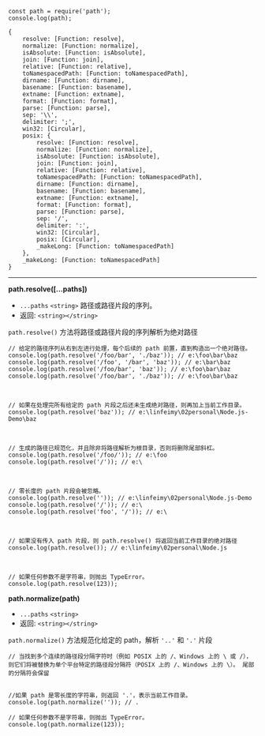 
```
const path = require('path');
console.log(path);
```

```
{
    resolve: [Function: resolve],
    normalize: [Function: normalize],
    isAbsolute: [Function: isAbsolute],
    join: [Function: join],
    relative: [Function: relative],
    toNamespacedPath: [Function: toNamespacedPath],
    dirname: [Function: dirname],
    basename: [Function: basename],
    extname: [Function: extname],
    format: [Function: format],
    parse: [Function: parse],
    sep: '\\',
    delimiter: ';',
    win32: [Circular],
    posix: {
        resolve: [Function: resolve],
        normalize: [Function: normalize],
        isAbsolute: [Function: isAbsolute],
        join: [Function: join],
        relative: [Function: relative],
        toNamespacedPath: [Function: toNamespacedPath],
        dirname: [Function: dirname],
        basename: [Function: basename],
        extname: [Function: extname],
        format: [Function: format],
        parse: [Function: parse],
        sep: '/',
        delimiter: ':',
        win32: [Circular],
        posix: [Circular],
        _makeLong: [Function: toNamespacedPath]
    },
    _makeLong: [Function: toNamespacedPath]
}
```


---
**path.resolve([...paths])**
- ```...paths``` ```<string>``` 路径或路径片段的序列。
- 返回: ```<string></string>```

```path.resolve()``` 方法将路径或路径片段的序列解析为绝对路径
```
// 给定的路径序列从右到左进行处理，每个后续的 path 前置，直到构造出一个绝对路径。
console.log(path.resolve('/foo/bar', './baz')); // e:\foo\bar\baz
console.log(path.resolve('/foo', '/bar', 'baz')); // e:\bar\baz
console.log(path.resolve('/foo/bar', 'baz')); // e:\foo\bar\baz
console.log(path.resolve('/foo/bar', './baz')); // e:\foo\bar\baz



// 如果在处理完所有给定的 path 片段之后还未生成绝对路径，则再加上当前工作目录。
console.log(path.resolve('baz')); // e:\linfeimy\02personal\Node.js-Demo\baz



// 生成的路径已规范化，并且除非将路径解析为根目录，否则将删除尾部斜杠。
console.log(path.resolve('/foo/')); // e:\foo
console.log(path.resolve('/')); // e:\



// 零长度的 path 片段会被忽略。
console.log(path.resolve('')); // e:\linfeimy\02personal\Node.js-Demo
console.log(path.resolve('/')); // e:\
console.log(path.resolve('foo', '/')); // e:\



// 如果没有传入 path 片段，则 path.resolve() 将返回当前工作目录的绝对路径
console.log(path.resolve()); // e:\linfeimy\02personal\Node.js



// 如果任何参数不是字符串，则抛出 TypeError。
console.log(path.resolve(123)); 
```

**path.normalize(path)**
- ```...paths``` ```<string>``` 
- 返回: ```<string></string>```

```path.normalize()``` 方法规范化给定的 path，解析 ```'..'``` 和 ```'.'``` 片段
```
// 当找到多个连续的路径段分隔字符时（例如 POSIX 上的 /、Windows 上的 \ 或 /），则它们将被替换为单个平台特定的路径段分隔符（POSIX 上的 /、Windows 上的 \）。 尾部的分隔符会保留


//如果 path 是零长度的字符串，则返回 '.'，表示当前工作目录。
console.log(path.normalize('')); // .

// 如果任何参数不是字符串，则抛出 TypeError。
console.log(path.normalize(123)); 
```




